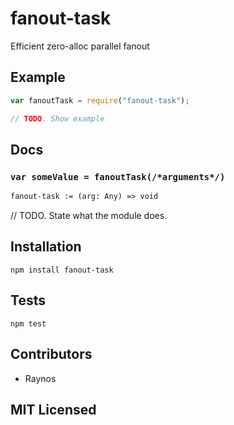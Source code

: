# fanout-task

<!--
    [![build status][build-png]][build]
    [![Coverage Status][cover-png]][cover]
    [![Davis Dependency status][dep-png]][dep]
-->

<!-- [![NPM][npm-png]][npm] -->

Efficient zero-alloc parallel fanout

## Example

```js
var fanoutTask = require("fanout-task");

// TODO. Show example
```

## Docs

### `var someValue = fanoutTask(/*arguments*/)`

<!--
  This is a jsig notation of your interface.
  https://github.com/Raynos/jsig
-->
```ocaml
fanout-task := (arg: Any) => void
```

// TODO. State what the module does.

## Installation

`npm install fanout-task`

## Tests

`npm test`

## Contributors

 - Raynos

## MIT Licensed

  [build-png]: https://secure.travis-ci.org/Raynos/fanout-task.png
  [build]: https://travis-ci.org/Raynos/fanout-task
  [cover-png]: https://coveralls.io/repos/Raynos/fanout-task/badge.png
  [cover]: https://coveralls.io/r/Raynos/fanout-task
  [dep-png]: https://david-dm.org/Raynos/fanout-task.png
  [dep]: https://david-dm.org/Raynos/fanout-task
  [npm-png]: https://nodei.co/npm/fanout-task.png?stars&downloads
  [npm]: https://nodei.co/npm/fanout-task
